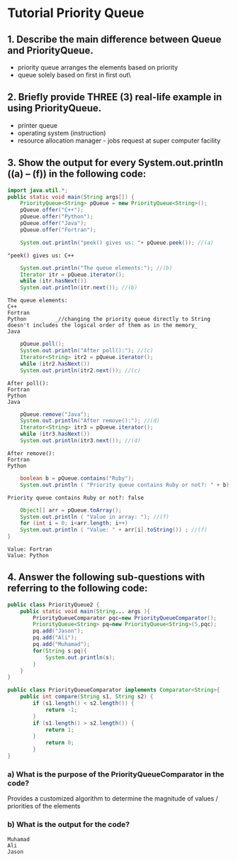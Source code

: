 # Tutorial Priority Queue

## 1. Describe the main difference between Queue and PriorityQueue.
- priority queue arranges the elements based on priority
- queue solely based on first in first out\

## 2. Briefly provide THREE (3) real-life example in using PriorityQueue.
- printer queue
- operating system (instruction)
- resource allocation manager - jobs request at super computer facility

## 3. Show the output for every System.out.println ((a) – (f)) in the following code:

``` java
import java.util.*;
public static void main(String args[]) {
    PriorityQueue<String> pQueue = new PriorityQueue<String>();
    pQueue.offer("C++");
    pQueue.offer("Python");
    pQueue.offer("Java");
    pQueue.offer("Fortran");

    System.out.println("peek() gives us: "+ pQueue.peek()); //(a)
```
```
"peek() gives us: C++
```

``` java
    System.out.println("The queue elements:"); //(b)
    Iterator itr = pQueue.iterator();
    while (itr.hasNext())
    System.out.println(itr.next()); //(b)
```
```
The queue elements:
C++
Fortran
Python         _//changing the priority queue directly to String doesn't includes the logical order of them as in the memory_
Java
```

``` java
    pQueue.poll();
    System.out.println("After poll():"); //(c)
    Iterator<String> itr2 = pQueue.iterator();
    while (itr2.hasNext())
    System.out.println(itr2.next()); //(c)
```
```
After poll():
Fortran
Python
Java
```

``` java
    pQueue.remove("Java");
    System.out.println("After remove():"); //(d)
    Iterator<String> itr3 = pQueue.iterator();
    while (itr3.hasNext())
    System.out.println(itr3.next()); //(d)
```
```
After remove():
Fortran
Python
```

``` java
    boolean b = pQueue.contains("Ruby");
    System.out.println ( "Priority queue contains Ruby or not?: " + b); //(e)
```
```
Priority queue contains Ruby or not?: false
```

``` java
    Object[] arr = pQueue.toArray();
    System.out.println ( "Value in array: "); //(f)
    for (int i = 0; i<arr.length; i++)
    System.out.println ( "Value: " + arr[i].toString()) ; //(f)
}
```
```
Value: Fortran
Value: Python
```

## 4. Answer the following sub-questions with referring to the following code:
``` java
public class PriorityQueue2 {
    public static void main(String... args ){
        PriorityQueueComparator pqc=new PriorityQueueComparator();
        PriorityQueue<String> pq=new PriorityQueue<String>(5,pqc);
        pq.add("Jason");
        pq.add("Ali");
        pq.add("Muhamad");
        for(String s:pq){
            System.out.println(s);
        }
    }
}

public class PriorityQueueComparator implements Comparator<String>{
    public int compare(String s1, String s2) {
        if (s1.length() < s2.length()) {
            return -1;
        }
        if (s1.length() > s2.length()) {
            return 1;
        }
            return 0;
        }
}
```
### a) What is the purpose of the PriorityQueueComparator in the code?
Provides a customized algorithm to determine the magnitude of values / priorities of the elements

### b) What is the output for the code?
```
Muhamad
Ali
Jason
```
